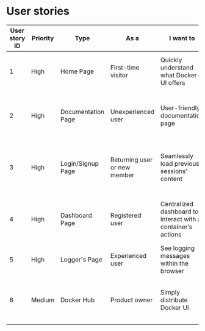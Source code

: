 # User stories
| User story ID | Priority | Type               | As a <type of user>          | I want to <perform some task>                                | So that I can <achieve some goal>                       | Final story |
|---------------|----------|--------------------|------------------------------|--------------------------------------------------------------|---------------------------------------------------------|-------------|
| 1             | High     | Home Page          | First-time visitor           | Quickly understand what Docker-UI offers                     | Decide if the application is relevant to me.            | Yes         |
| 2             | High     | Documentation Page | Unexperienced user           | User-friendly documentation page                             | Easily learn what features the website offers.          | Yes         |
| 3             | High     | Login/Signup Page  | Returning user or new member | Seamlessly load previous sessions' content                   | Be satisfied and make decisions based on previous data. | Yes         |
| 4             | High     | Dashboard Page     | Registered user              | Centralized dashboard to interact with a container’s actions | Manage created containers during their execution.       | Yes         |
| 5             | High     | Logger's Page      | Experienced user             | See logging messages within the browser                      | Easily debug running containers.                        | Yes         |
| 6             | Medium   | Docker Hub         | Product owner                | Simply distribute Docker UI                                  | Dispense the application quickly to interested users.   | Yes         |
